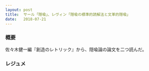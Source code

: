 ```yaml
---
layout: post
title:  サール「隠喩」、レヴィン「隠喩の標準的読解法と文革的隠喩」
date:   2018-07-21
---
```


### 概要
佐々木健一編『創造のレトリック』から、隠喩論の論文を二つ読んだ。

### レジュメ
